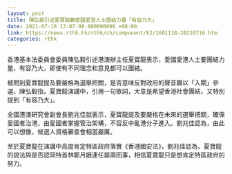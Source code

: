 ```yaml
---
layout: post
title: 陳弘毅引述夏寶龍籲愛國愛港人士團結力量「有容乃大」
date: 2021-07-16 13:07:00.000000000 +08:00
link: https://news.rthk.hk/rthk/ch/component/k2/1601118-20210716.htm
categories: rthk
---
```


香港基本法委員會委員陳弘毅引述港澳辦主任夏寶龍表示，愛國愛港人士要團結力量，有容乃大，即使有不同理念和意見都可以團結。

被問到夏寶龍提及要嚴格為選舉把關，是否意味反對政府的聲音難以「入閘」參選，陳弘毅指，夏寶龍演講中，引用一句歌詞，大意是希望香港社會團結，又特別提到「有容乃大」。

全國港澳研究會副會長劉兆佳就表示，夏寶龍提及要嚴格在未來的選舉把關，確保愛國者治港，由愛國者掌握管治架構，不容反中亂港分子進入。劉兆佳認為，由此可以想像，候選人資格審查會相當嚴厲。

至於夏寶龍在演講中高度肯定特區政府落實《香港國安法》，劉兆佳認為，夏寶龍的說法與是否認同特首林鄭月娥連任屬兩回事，相信夏寶龍只是想肯定特區政府的努力。
